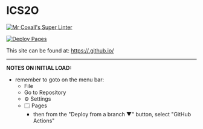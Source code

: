 # ICS2O

[![Mr Coxall's Super Linter](https://github.com/MTHS-ICD2O-1-2024/ICD2O-Unit-1-05-bain-liao-1/workflows/Mr%20Coxall's%20Super%20Linter/badge.svg)](https://github.com/MTHS-ICD2O-1-2024/ICD2O-Unit-1-05-bain-liao-1/actions)

[![Deploy Pages](https://github.com/MTHS-ICD2O-1-2024/ICD2O-Unit-1-05-bain-liao-1/workflows/Deploy%20Pages/badge.svg)](https://github.com/MTHS-ICD2O-1-2024/ICD2O-Unit-1-05-bain-liao-1/actions)

This site can be found at: [https://<OWNER>.github.io/<REPOSITORY>](https://MTHS-ICD2O-1-2024.github.io/ICD2O-Unit-1-04-bain-liao-1)

---

**NOTES ON INITIAL LOAD:**
- remember to goto on the menu bar:
  - File
  - Go to Repository
  - ⚙ Settings
  - 🗔 Pages
    - then from the "Deploy from a branch ▼" button, select "GitHub Actions"
